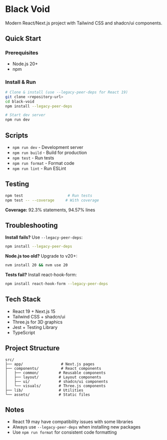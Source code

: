 # Black Void

Modern React/Next.js project with Tailwind CSS and shadcn/ui components.

## Quick Start

### Prerequisites
- Node.js 20+
- npm

### Install & Run
```bash
# Clone & install (use --legacy-peer-deps for React 19)
git clone <repository-url>
cd black-void
npm install --legacy-peer-deps

# Start dev server
npm run dev
```

## Scripts
- `npm run dev` - Development server
- `npm run build` - Build for production
- `npm test` - Run tests
- `npm run format` - Format code
- `npm run lint` - Run ESLint

## Testing
```bash
npm test                    # Run tests
npm test -- --coverage     # With coverage
```

**Coverage:** 92.3% statements, 94.57% lines

## Troubleshooting

**Install fails?** Use `--legacy-peer-deps`:
```bash
npm install --legacy-peer-deps
```

**Node.js too old?** Upgrade to v20+:
```bash
nvm install 20 && nvm use 20
```

**Tests fail?** Install react-hook-form:
```bash
npm install react-hook-form --legacy-peer-deps
```

## Tech Stack
- React 19 + Next.js 15
- Tailwind CSS + shadcn/ui
- Three.js for 3D graphics
- Jest + Testing Library
- TypeScript

## Project Structure
```
src/
├── app/                 # Next.js pages
├── components/          # React components
│   ├── common/         # Reusable components
│   ├── layout/         # Layout components
│   ├── ui/             # shadcn/ui components
│   └── visuals/        # Three.js components
├── lib/                # Utilities
└── assets/             # Static files
```

## Notes
- React 19 may have compatibility issues with some libraries
- Always use `--legacy-peer-deps` when installing new packages
- Use `npm run format` for consistent code formatting
